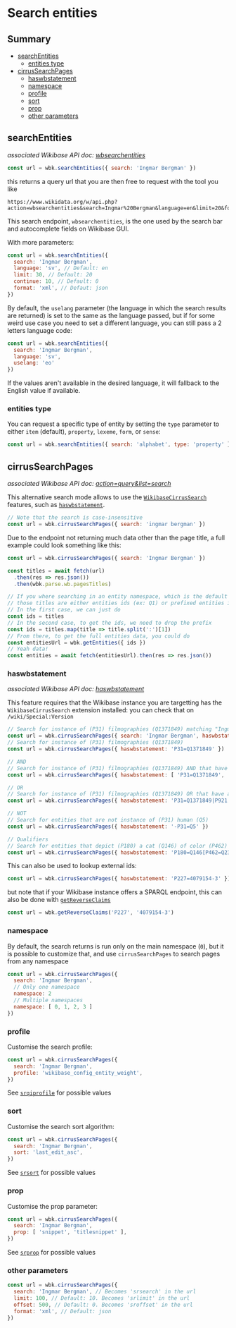 # Search entities

## Summary

<!-- START doctoc generated TOC please keep comment here to allow auto update -->
<!-- DON'T EDIT THIS SECTION, INSTEAD RE-RUN doctoc TO UPDATE -->

- [searchEntities](#searchentities)
  - [entities type](#entities-type)
- [cirrusSearchPages](#cirrussearchpages)
  - [haswbstatement](#haswbstatement)
  - [namespace](#namespace)
  - [profile](#profile)
  - [sort](#sort)
  - [prop](#prop)
  - [other parameters](#other-parameters)

<!-- END doctoc generated TOC please keep comment here to allow auto update -->

## searchEntities
*associated Wikibase API doc: [wbsearchentities](https://www.wikidata.org/w/api.php?action=help&modules=wbsearchentities)*

```js
const url = wbk.searchEntities({ search: 'Ingmar Bergman' })
```

this returns a query url that you are then free to request with the tool you like
```
https://www.wikidata.org/w/api.php?action=wbsearchentities&search=Ingmar%20Bergman&language=en&limit=20&format=json
```

This search endpoint, `wbsearchentities`, is the one used by the search bar and autocomplete fields on Wikibase GUI.

With more parameters:
```js
const url = wbk.searchEntities({
  search: 'Ingmar Bergman',
  language: 'sv', // Default: en
  limit: 30, // Default: 20
  continue: 10, // Default: 0
  format: 'xml', // Defaut: json
})
```

By default, the `uselang` parameter (the language in which the search results are returned) is set to the same as the language passed, but if for some weird use case you need to set a different language, you can still pass a 2 letters language code:
```js
const url = wbk.searchEntities({
  search: 'Ingmar Bergman',
  language: 'sv',
  uselang: 'eo'
})
```
If the values aren't available in the desired language, it will fallback to the English value if available.

### entities type
You can request a specific type of entity by setting the `type` parameter to either `item` (default), `property`, `lexeme`, `form`, or `sense`:
```js
const url = wbk.searchEntities({ search: 'alphabet', type: 'property' })
```

## cirrusSearchPages
*associated Wikibase API doc: [action=query&list=search](https://www.wikidata.org/w/api.php?action=help&modules=query%2Bsearch)*

This alternative search mode allows to use the [`WikibaseCirrusSearch`](https://www.mediawiki.org/wiki/Help:Extension:WikibaseCirrusSearch) features, such as [`haswbstatement`](#haswbstatement).

```js
// Note that the search is case-insensitive
const url = wbk.cirrusSearchPages({ search: 'ingmar bergman' })
```

Due to the endpoint not returning much data other than the page title, a full example could look something like this:
```js
const url = wbk.cirrusSearchPages({ search: 'Ingmar Bergman' })

const titles = await fetch(url)
  .then(res => res.json())
  .then(wbk.parse.wb.pagesTitles)

// If you where searching in an entity namespace, which is the default namespace on Wikibase instances,
// those titles are either entities ids (ex: Q1) or prefixed entities ids (ex: Item:Q1)
// In the first case, we can just do
const ids = titles
// In the second case, to get the ids, we need to drop the prefix
const ids = titles.map(title => title.split(':')[1])
// From there, to get the full entities data, you could do
const entitiesUrl = wbk.getEntities({ ids })
// Yeah data!
const entities = await fetch(entitiesUrl).then(res => res.json())
```

### haswbstatement
*associated Wikibase API doc: [haswbstatement](https://www.mediawiki.org/wiki/Help:Extension:WikibaseCirrusSearch#haswbstatement)*

This feature requires that the Wikibase instance you are targetting has the `WikibaseCirrusSearch` extension installed: you can check that on `/wiki/Special:Version`

```js
// Search for instance of (P31) filmographies (Q1371849) matching "Ingmar Bergman"
const url = wbk.cirrusSearchPages({ search: 'Ingmar Bergman', haswbstatement: 'P31=Q1371849' })
// Search for instance of (P31) filmographies (Q1371849)
const url = wbk.cirrusSearchPages({ haswbstatement: 'P31=Q1371849' })

// AND
// Search for instance of (P31) filmographies (Q1371849) AND that have a main subject (P921)
const url = wbk.cirrusSearchPages({ haswbstatement: [ 'P31=Q1371849', 'P921' ] })

// OR
// Search for instance of (P31) filmographies (Q1371849) OR that have a main subject (P921)
const url = wbk.cirrusSearchPages({ haswbstatement: 'P31=Q1371849|P921' })

// NOT
// Search for entities that are not instance of (P31) human (Q5)
const url = wbk.cirrusSearchPages({ haswbstatement: '-P31=Q5' })

// Qualifiers
// Search for entities that depict (P180) a cat (Q146) of color (P462) black (P462)
const url = wbk.cirrusSearchPages({ haswbstatement: 'P180=Q146[P462=Q23445]' })
```

This can also be used to lookup external ids:
```js
const url = wbk.cirrusSearchPages({ haswbstatement: 'P227=4079154-3' })
```
but note that if your Wikibase instance offers a SPARQL endpoint, this can also be done with [`getReverseClaims`](https://github.com/maxlath/wikibase-sdk/blob/main/docs/get_entities_reverse_claims.md)
```js
const url = wbk.getReverseClaims('P227', '4079154-3')
```

### namespace
By default, the search returns is run only on the main namespace (`0`), but it is possible to customize that, and use `cirrusSearchPages` to search pages from any namespace

```js
const url = wbk.cirrusSearchPages({
  search: 'Ingmar Bergman',
  // Only one namespace
  namespace: 2
  // Multiple namespaces
  namespace: [ 0, 1, 2, 3 ]
})
```

### profile
Customise the search profile:
```js
const url = wbk.cirrusSearchPages({
  search: 'Ingmar Bergman',
  profile: 'wikibase_config_entity_weight',
})
```

See [`srqiprofile`](https://www.wikidata.org/w/api.php?action=help&modules=query+search) for possible values

### sort
Customise the search sort algorithm:
```js
const url = wbk.cirrusSearchPages({
  search: 'Ingmar Bergman',
  sort: 'last_edit_asc',
})
```

See [`srsort`](https://www.wikidata.org/w/api.php?action=help&modules=query+search) for possible values

### prop
Customise the prop parameter:
```js
const url = wbk.cirrusSearchPages({
  search: 'Ingmar Bergman',
  prop: [ 'snippet', 'titlesnippet' ],
})
```

See [`srprop`](https://www.wikidata.org/w/api.php?action=help&modules=query+search) for possible values

### other parameters

```js
const url = wbk.cirrusSearchPages({
  search: 'Ingmar Bergman', // Becomes 'srsearch' in the url
  limit: 100, // Default: 10. Becomes 'srlimit' in the url
  offset: 500, // Default: 0. Becomes 'sroffset' in the url
  format: 'xml', // Default: json
})
```
